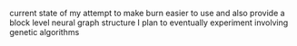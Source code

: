 current state of my attempt to make burn easier to use and also provide a block level neural graph structure I plan to eventually experiment involving genetic algorithms
